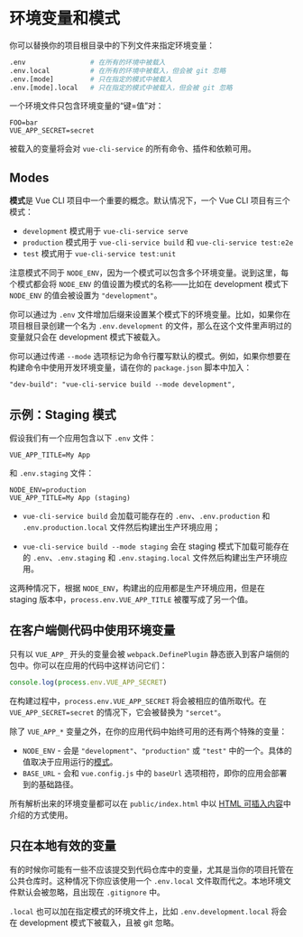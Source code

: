 # 环境变量和模式

你可以替换你的项目根目录中的下列文件来指定环境变量：

``` bash
.env                # 在所有的环境中被载入
.env.local          # 在所有的环境中被载入，但会被 git 忽略
.env.[mode]         # 只在指定的模式中被载入
.env.[mode].local   # 只在指定的模式中被载入，但会被 git 忽略
```

一个环境文件只包含环境变量的“键=值”对：

```
FOO=bar
VUE_APP_SECRET=secret
```

被载入的变量将会对 `vue-cli-service` 的所有命令、插件和依赖可用。

## Modes

**模式**是 Vue CLI 项目中一个重要的概念。默认情况下，一个 Vue CLI 项目有三个模式：

- `development` 模式用于 `vue-cli-service serve`
- `production` 模式用于 `vue-cli-service build` 和 `vue-cli-service test:e2e`
- `test` 模式用于 `vue-cli-service test:unit`

注意模式不同于 `NODE_ENV`，因为一个模式可以包含多个环境变量。说到这里，每个模式都会将 `NODE_ENV` 的值设置为模式的名称——比如在 development 模式下 `NODE_ENV` 的值会被设置为 `"development"`。

你可以通过为 `.env` 文件增加后缀来设置某个模式下的环境变量。比如，如果你在项目根目录创建一个名为 `.env.development` 的文件，那么在这个文件里声明过的变量就只会在 development 模式下被载入。

你可以通过传递 `--mode` 选项标记为命令行覆写默认的模式。例如，如果你想要在构建命令中使用开发环境变量，请在你的 `package.json` 脚本中加入：

```
"dev-build": "vue-cli-service build --mode development",
```

## 示例：Staging 模式

假设我们有一个应用包含以下 `.env` 文件：

```
VUE_APP_TITLE=My App
```

和 `.env.staging` 文件：

```
NODE_ENV=production
VUE_APP_TITLE=My App (staging)
```

- `vue-cli-service build` 会加载可能存在的 `.env`、`.env.production` 和 `.env.production.local` 文件然后构建出生产环境应用；

- `vue-cli-service build --mode staging` 会在 staging 模式下加载可能存在的 `.env`、`.env.staging` 和 `.env.staging.local` 文件然后构建出生产环境应用。

这两种情况下，根据 `NODE_ENV`，构建出的应用都是生产环境应用，但是在 staging 版本中，`process.env.VUE_APP_TITLE` 被覆写成了另一个值。

## 在客户端侧代码中使用环境变量

只有以 `VUE_APP_` 开头的变量会被 `webpack.DefinePlugin` 静态嵌入到客户端侧的包中。你可以在应用的代码中这样访问它们：

``` js
console.log(process.env.VUE_APP_SECRET)
```

在构建过程中，`process.env.VUE_APP_SECRET` 将会被相应的值所取代。在 `VUE_APP_SECRET=secret` 的情况下，它会被替换为 `"sercet"`。

除了 `VUE_APP_*` 变量之外，在你的应用代码中始终可用的还有两个特殊的变量：

- `NODE_ENV` - 会是 `"development"`、`"production"` 或 `"test"` 中的一个。具体的值取决于应用运行的[模式](#模式)。
- `BASE_URL` - 会和 `vue.config.js` 中的 `baseUrl` 选项相符，即你的应用会部署到的基础路径。

所有解析出来的环境变量都可以在 `public/index.html` 中以 [HTML 可插入内容](./html-and-static-assets.md#可插入内容)中介绍的方式使用。

## 只在本地有效的变量

有的时候你可能有一些不应该提交到代码仓库中的变量，尤其是当你的项目托管在公共仓库时。这种情况下你应该使用一个 `.env.local` 文件取而代之。本地环境文件默认会被忽略，且出现在 `.gitignore` 中。

`.local` 也可以加在指定模式的环境文件上，比如 `.env.development.local` 将会在 development 模式下被载入，且被 git 忽略。
